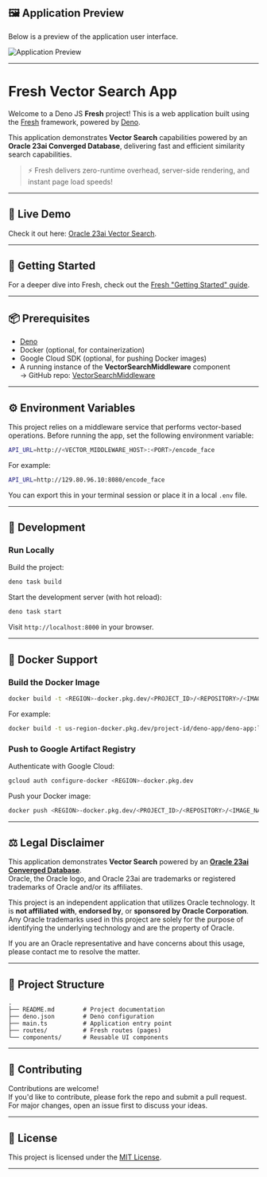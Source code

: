 
## 🖼️ Application Preview

Below is a preview of the application user interface.

![Application Preview](https://storage.googleapis.com/www.ericwarriner.com/VectorSearch.JPG)

---


# Fresh Vector Search App

Welcome to a Deno JS **Fresh** project! This is a web application built using the [Fresh](https://fresh.deno.dev/) framework, powered by [Deno](https://deno.land/).

This application demonstrates **Vector Search** capabilities powered by an **Oracle 23ai Converged Database**, delivering fast and efficient similarity search capabilities.

> ⚡️ Fresh delivers zero-runtime overhead, server-side rendering, and instant page load speeds!


---

## 🚀 Live Demo

Check it out here:  [Oracle 23ai Vector Search](https://23ai.org).

---

## 🚀 Getting Started

For a deeper dive into Fresh, check out the [Fresh "Getting Started" guide](https://fresh.deno.dev/docs/getting-started).

---

## 📦 Prerequisites

- [Deno](https://deno.land/manual/getting_started/installation)
- Docker (optional, for containerization)
- Google Cloud SDK (optional, for pushing Docker images)
- A running instance of the **VectorSearchMiddleware** component  
  → GitHub repo: [VectorSearchMiddleware](https://github.com/ericwarriner/VectorSearchMiddleware)

---

## ⚙️ Environment Variables

This project relies on a middleware service that performs vector-based operations. Before running the app, set the following environment variable:

```bash
API_URL=http://<VECTOR_MIDDLEWARE_HOST>:<PORT>/encode_face
```

For example:

```bash
API_URL=http://129.80.96.10:8080/encode_face
```

You can export this in your terminal session or place it in a local `.env` file.

---

## 🔨 Development

### Run Locally

Build the project:

```bash
deno task build
```

Start the development server (with hot reload):

```bash
deno task start
```

Visit `http://localhost:8000` in your browser.

---

## 🐳 Docker Support

### Build the Docker Image

```bash
docker build -t <REGION>-docker.pkg.dev/<PROJECT_ID>/<REPOSITORY>/<IMAGE_NAME>:latest .
```

For example:

```bash
docker build -t us-region-docker.pkg.dev/project-id/deno-app/deno-app:latest .
```

### Push to Google Artifact Registry

Authenticate with Google Cloud:

```bash
gcloud auth configure-docker <REGION>-docker.pkg.dev
```

Push your Docker image:

```bash
docker push <REGION>-docker.pkg.dev/<PROJECT_ID>/<REPOSITORY>/<IMAGE_NAME>:latest
```

---


## ⚖️ Legal Disclaimer

This application demonstrates **Vector Search** powered by an [**Oracle 23ai Converged Database**](https://www.oracle.com/database/23ai/).  
Oracle, the Oracle logo, and Oracle 23ai are trademarks or registered trademarks of Oracle and/or its affiliates.  

This project is an independent application that utilizes Oracle technology. It is **not affiliated with**, **endorsed by**, or **sponsored by Oracle Corporation**.  
Any Oracle trademarks used in this project are solely for the purpose of identifying the underlying technology and are the property of Oracle.

If you are an Oracle representative and have concerns about this usage, please contact me to resolve the matter.

---

## 📂 Project Structure

```
.
├── README.md        # Project documentation
├── deno.json        # Deno configuration
├── main.ts          # Application entry point
├── routes/          # Fresh routes (pages)
└── components/      # Reusable UI components
```

---

## 🙌 Contributing

Contributions are welcome!  
If you'd like to contribute, please fork the repo and submit a pull request. For major changes, open an issue first to discuss your ideas.

---

## 📄 License

This project is licensed under the [MIT License](LICENSE).

---

